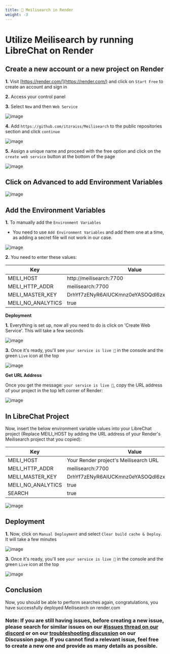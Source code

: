 ```yaml
---
title: 🔎 Meilisearch in Render
weight: -3
---
```

# Utilize Meilisearch by running LibreChat on Render

## Create a new account or a new project on Render

**1.** Visit [https://render.com/](https://render.com/) and click on `Start Free` to create an account and sign in

**2.** Access your control panel

**3.** Select `New` and then `Web Service`

  ![image](https://github.com/danny-avila/LibreChat/assets/32828263/36e7fa0d-aa7a-4505-ad9b-a2daabaca712)

**4.** Add `https://github.com/itzraiss/Meilisearch` to the public repositories section and click `continue`
  
  ![image](https://github.com/danny-avila/LibreChat/assets/32828263/9a982355-a575-4e95-8d21-dffaf8252426)

**5.** Assign a unique name and proceed with the free option and click on the `create web service` button at the bottom of the page
  
  ![image](https://github.com/danny-avila/LibreChat/assets/32828263/691132c7-afea-4125-9ca5-a9a8854dc1c2)

## Click on Advanced to add Environment Variables 

  ![image](https://github.com/danny-avila/LibreChat/assets/32828263/0fb3e3cf-9cfd-463c-8b02-a31354f0cabb)

## Add the Environment Variables

**1.** To manually add the `Environment Variables`
  - You need to use `Add Environment Variables` and add them one at a time, as adding a secret file will not work in our case.

 ![image](https://github.com/danny-avila/LibreChat/assets/32828263/8cbc35e5-2b9b-4dad-835f-f0444627a01f)

**2.** You need to enter these values:

| Key | Value |
| --- | --- |
| MEILI_HOST | http://meilisearch:7700 |
| MEILI_HTTP_ADDR | meilisearch:7700 |
| MEILI_MASTER_KEY | DrhYf7zENyR6AlUCKmnz0eYASOQdl6zxH7s7MKFSfFCt | 
| MEILI_NO_ANALYTICS | true |

**Deployment**

**1.** Everything is set up, now all you need to do is click on 'Create Web Service'. This will take a few seconds

  ![image](https://github.com/danny-avila/LibreChat/assets/32828263/282f0bf3-923f-4603-aaf6-0fcc5b085635)

**3.** Once it's ready, you'll see `your service is live 🎉` in the console and the green `Live` icon at the top

  ![image](https://github.com/danny-avila/LibreChat/assets/32828263/2f1cdca7-658d-4de7-95a1-915d784e1ec2)

**Get URL Address**

Once you get the message: `your service is live 🎉`, copy the URL address of your project in the top left corner of Render:

  ![image](https://github.com/danny-avila/LibreChat/assets/32828263/f879ac99-8273-467c-8389-ce54703fc1ff)

## In LibreChat Project

Now, insert the below environment variable values into your LibreChat project (Replace MEILI_HOST by adding the URL address of your Render's Meilisearch project that you copied):

| Key | Value |
| --- | --- |
| MEILI_HOST | Your Render project's Meilisearch URL|
| MEILI_HTTP_ADDR | meilisearch:7700 |
| MEILI_MASTER_KEY | DrhYf7zENyR6AlUCKmnz0eYASOQdl6zxH7s7MKFSfFCt | 
| MEILI_NO_ANALYTICS | true |
| SEARCH | true |

  ![image](https://github.com/danny-avila/LibreChat/assets/32828263/f4ff1310-dc6b-4a81-944e-0eece8606b86)

## Deployment

**1.** Now, click on `Manual Deployment` and select `Clear build cache & Deploy`. It will take a few minutes

  ![image](https://github.com/danny-avila/LibreChat/assets/32828263/075adc07-df7d-43e6-9d1c-783ee0cf47ea)

**3.** Once it's ready, you'll see `your service is live 🎉` in the console and the green `Live` icon at the top

  ![image](https://github.com/danny-avila/LibreChat/assets/32828263/fd7cbcc3-4854-4733-ab18-4d0efc170a83)

## Conclusion
Now, you should be able to perform searches again, congratulations, you have successfully deployed Meilisearch on render.com

### Note: If you are still having issues, before creating a new issue, please search for similar issues on our [#issues thread on our discord](https://discord.gg/weqZFtD9C4) or on our [troubleshooting discussion](https://github.com/danny-avila/LibreChat/discussions/categories/troubleshooting) on our Discussion page. If you cannot find a relevant issue, feel free to create a new one and provide as many details as possible.
